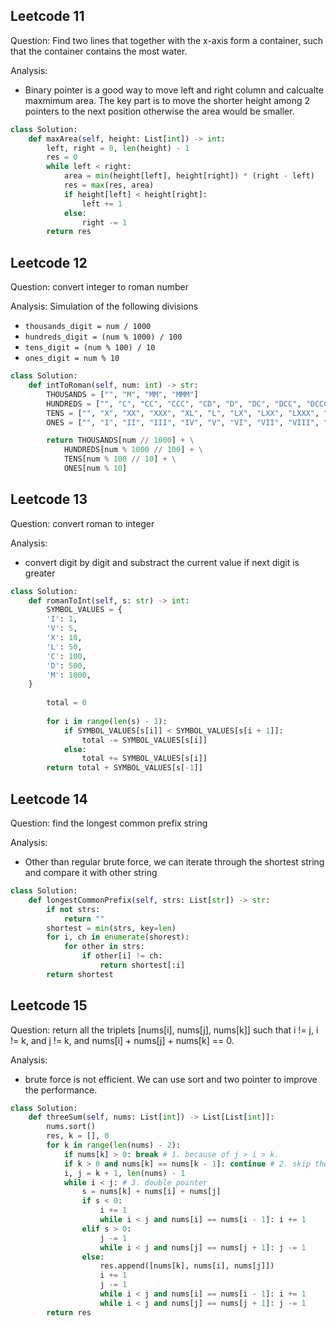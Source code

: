 ## Leetcode 11
Question: Find two lines that together with the x-axis form a container, such that the container contains the most water.

Analysis:
- Binary pointer is a good way to move left and right column and calcualte maxmimum area. The key part is to move the shorter height among 2 pointers to the next position otherwise the area would be smaller.

```python
class Solution:
    def maxArea(self, height: List[int]) -> int:
        left, right = 0, len(height) - 1
        res = 0
        while left < right:
            area = min(height[left], height[right]) * (right - left)
            res = max(res, area)
            if height[left] < height[right]:
                left += 1
            else:
                right -= 1
        return res    
```

## Leetcode 12

Question: convert integer to roman number

Analysis: 
Simulation of the following divisions
- `thousands_digit = num / 1000`
- `hundreds_digit = (num % 1000) / 100`
- `tens_digit = (num % 100) / 10`
- `ones_digit = num % 10`

```python
class Solution:
    def intToRoman(self, num: int) -> str:
        THOUSANDS = ["", "M", "MM", "MMM"]
        HUNDREDS = ["", "C", "CC", "CCC", "CD", "D", "DC", "DCC", "DCCC", "CM"]
        TENS = ["", "X", "XX", "XXX", "XL", "L", "LX", "LXX", "LXXX", "XC"]
        ONES = ["", "I", "II", "III", "IV", "V", "VI", "VII", "VIII", "IX"]

        return THOUSANDS[num // 1000] + \
            HUNDREDS[num % 1000 // 100] + \
            TENS[num % 100 // 10] + \
            ONES[num % 10]
```

## Leetcode 13

Question: convert roman to integer

Analysis: 
- convert digit by digit and substract the current value if next digit is greater

```python
class Solution:
    def romanToInt(self, s: str) -> int:
        SYMBOL_VALUES = {
        'I': 1,
        'V': 5,
        'X': 10,
        'L': 50,
        'C': 100,
        'D': 500,
        'M': 1000,
    }
        
        total = 0
        
        for i in range(len(s) - 1):
            if SYMBOL_VALUES[s[i]] < SYMBOL_VALUES[s[i + 1]]:
                total -= SYMBOL_VALUES[s[i]]
            else:
                total += SYMBOL_VALUES[s[i]]
        return total + SYMBOL_VALUES[s[-1]]
```


## Leetcode 14

Question: find the longest common prefix string

Analysis:
- Other than regular brute force, we can iterate through the shortest string and compare it with other string

```python
class Solution:
    def longestCommonPrefix(self, strs: List[str]) -> str:
        if not strs: 
            return ""
        shortest = min(strs, key=len)
        for i, ch in enumerate(shorest):
            for other in strs:
                if other[i] != ch:
                    return shortest[:i]
        return shortest

```

## Leetcode 15

Question: return all the triplets [nums[i], nums[j], nums[k]] such that i != j, i != k, and j != k, and nums[i] + nums[j] + nums[k] == 0.

Analysis:
- brute force is not efficient. We can use sort and two pointer to improve the performance. 


```python
class Solution:
    def threeSum(self, nums: List[int]) -> List[List[int]]:
        nums.sort()
        res, k = [], 0
        for k in range(len(nums) - 2):
            if nums[k] > 0: break # 1. because of j > i > k.
            if k > 0 and nums[k] == nums[k - 1]: continue # 2. skip the same `nums[k]`.
            i, j = k + 1, len(nums) - 1
            while i < j: # 3. double pointer
                s = nums[k] + nums[i] + nums[j]
                if s < 0:
                    i += 1
                    while i < j and nums[i] == nums[i - 1]: i += 1
                elif s > 0:
                    j -= 1
                    while i < j and nums[j] == nums[j + 1]: j -= 1
                else:
                    res.append([nums[k], nums[i], nums[j]])
                    i += 1
                    j -= 1
                    while i < j and nums[i] == nums[i - 1]: i += 1
                    while i < j and nums[j] == nums[j + 1]: j -= 1
        return res
```

